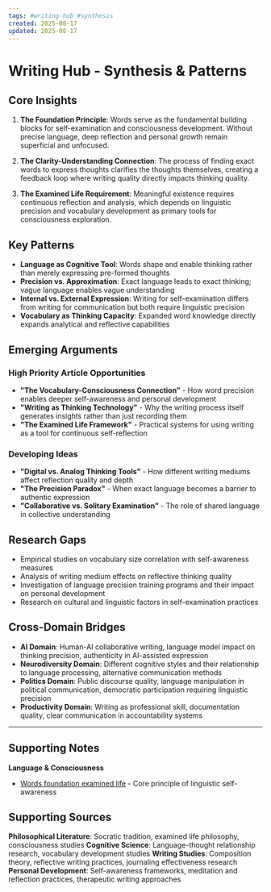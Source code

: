 ```yaml
---
tags: #writing-hub #synthesis
created: 2025-08-17
updated: 2025-08-17
---
```


# Writing Hub - Synthesis & Patterns

## Core Insights

1. **The Foundation Principle**: Words serve as the fundamental building blocks for self-examination and consciousness development. Without precise language, deep reflection and personal growth remain superficial and unfocused.

2. **The Clarity-Understanding Connection**: The process of finding exact words to express thoughts clarifies the thoughts themselves, creating a feedback loop where writing quality directly impacts thinking quality.

3. **The Examined Life Requirement**: Meaningful existence requires continuous reflection and analysis, which depends on linguistic precision and vocabulary development as primary tools for consciousness exploration.

## Key Patterns

- **Language as Cognitive Tool**: Words shape and enable thinking rather than merely expressing pre-formed thoughts
- **Precision vs. Approximation**: Exact language leads to exact thinking; vague language enables vague understanding
- **Internal vs. External Expression**: Writing for self-examination differs from writing for communication but both require linguistic precision
- **Vocabulary as Thinking Capacity**: Expanded word knowledge directly expands analytical and reflective capabilities

## Emerging Arguments

### High Priority Article Opportunities

- **"The Vocabulary-Consciousness Connection"** - How word precision enables deeper self-awareness and personal development
- **"Writing as Thinking Technology"** - Why the writing process itself generates insights rather than just recording them
- **"The Examined Life Framework"** - Practical systems for using writing as a tool for continuous self-reflection

### Developing Ideas

- **"Digital vs. Analog Thinking Tools"** - How different writing mediums affect reflection quality and depth
- **"The Precision Paradox"** - When exact language becomes a barrier to authentic expression
- **"Collaborative vs. Solitary Examination"** - The role of shared language in collective understanding

## Research Gaps

- Empirical studies on vocabulary size correlation with self-awareness measures
- Analysis of writing medium effects on reflective thinking quality
- Investigation of language precision training programs and their impact on personal development
- Research on cultural and linguistic factors in self-examination practices

## Cross-Domain Bridges

- **AI Domain**: Human-AI collaborative writing, language model impact on thinking precision, authenticity in AI-assisted expression
- **Neurodiversity Domain**: Different cognitive styles and their relationship to language processing, alternative communication methods
- **Politics Domain**: Public discourse quality, language manipulation in political communication, democratic participation requiring linguistic precision
- **Productivity Domain**: Writing as professional skill, documentation quality, clear communication in accountability systems

---

## Supporting Notes

**Language & Consciousness**
- [Words foundation examined life](writing-words-foundation-examined.md) - Core principle of linguistic self-awareness

## Supporting Sources

**Philosophical Literature**: Socratic tradition, examined life philosophy, consciousness studies
**Cognitive Science**: Language-thought relationship research, vocabulary development studies
**Writing Studies**: Composition theory, reflective writing practices, journaling effectiveness research
**Personal Development**: Self-awareness frameworks, meditation and reflection practices, therapeutic writing approaches